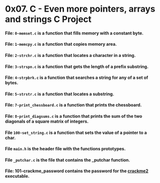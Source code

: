 # 0x07. C - Even more pointers, arrays and strings C Project

#### File: `0-memset.c` is a function that fills memory with a constant byte.

#### File: `1-memcpy.c` is a function that copies memory area.

#### File: `2-strchr.c` is a function that locates a character in a string.

#### File: `3-strspn.c` is a function that gets the length of a prefix substring.

#### File: `4-strpbrk.c` is a function that searches a string for any of a set of bytes.

#### File: `5-strstr.c` is a function that locates a substring.

#### File: `7-print_chessboard.c` is a function that prints the chessboard.

#### File: `8-print_diagsums.c` is a function that prints the sum of the two diagonals of a square matrix of integers.

#### File `100-set_string.c` is a function that sets the value of a pointer to a char.

#### File `main.h` is the header file with the functions prototypes.

#### File `_putchar.c` is the file that contains the _putchar function.

#### File: 101-crackme_password contains the password for the [crackme2](https://github.com/holbertonschool/0x06.c) executable.
